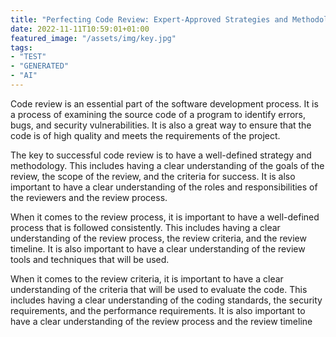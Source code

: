 ```yaml
---
title: "Perfecting Code Review: Expert-Approved Strategies and Methodologies for Success"
date: 2022-11-11T10:59:01+01:00
featured_image: "/assets/img/key.jpg"
tags: 
- "TEST"
- "GENERATED"
- "AI"
---
```

Code review is an essential part of the software development process. It is a process of examining the source code of a program to identify errors, bugs, and security vulnerabilities. It is also a great way to ensure that the code is of high quality and meets the requirements of the project.

The key to successful code review is to have a well-defined strategy and methodology. This includes having a clear understanding of the goals of the review, the scope of the review, and the criteria for success. It is also important to have a clear understanding of the roles and responsibilities of the reviewers and the review process.

When it comes to the review process, it is important to have a well-defined process that is followed consistently. This includes having a clear understanding of the review process, the review criteria, and the review timeline. It is also important to have a clear understanding of the review tools and techniques that will be used.

When it comes to the review criteria, it is important to have a clear understanding of the criteria that will be used to evaluate the code. This includes having a clear understanding of the coding standards, the security requirements, and the performance requirements. It is also important to have a clear understanding of the review process and the review timeline
